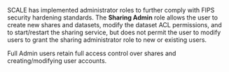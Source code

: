 &NewLine;

SCALE has implemented administrator roles to further comply with FIPS security hardening standards.
The **Sharing Admin** role allows the user to create new shares and datasets, modify the dataset ACL permissions, and to start/restart the sharing service, but does not permit the user to modify users to grant the sharing administrator role to new or existing users.

Full Admin users retain full access control over shares and creating/modifying user accounts.